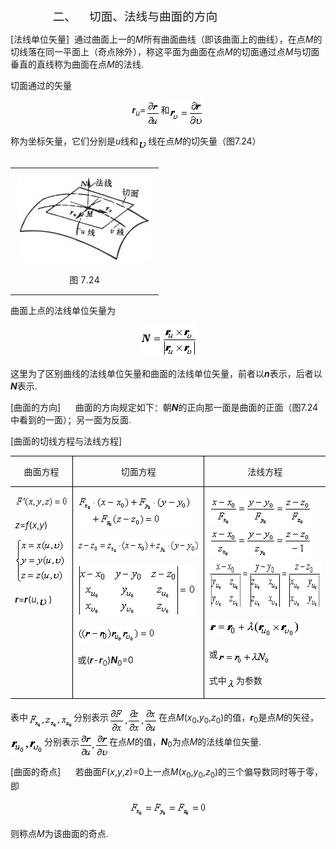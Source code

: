 <div class=Section1><pre style='margin-left:36.0pt;text-indent:-36.0pt'><span
lang=EN-US>二、<span style='font:7.0pt "Times New Roman"'>&nbsp;&nbsp;&nbsp;&nbsp;&nbsp;&nbsp;&nbsp;&nbsp;&nbsp;&nbsp;&nbsp;&nbsp;&nbsp;&nbsp; </span></span><span
style='font-size:14.0pt;font-family:"Times New Roman"'>&nbsp;</span><span
lang=ZH-CN style='font-size:14.0pt;font-family:宋体_GB2312'>二、</span><span
lang=EN-US style='font-size:7.0pt;font-family:"Times New Roman"'>&nbsp;&nbsp;&nbsp;&nbsp;&nbsp;&nbsp;&nbsp;&nbsp; </span><span
lang=ZH-CN style='font-size:14.0pt;font-family:宋体_GB2312'>切面、法线与曲面的方向</span></pre>
<p class=MsoBodyTextFirstIndent><span lang=EN-US>[</span><span lang=ZH-CN
style='font-family:宋体_GB2312'>法线单位矢量</span><span lang=EN-US>]&nbsp; </span><span
lang=ZH-CN style='font-family:宋体_GB2312'>通过曲面上一的</span><i><span lang=EN-US>M</span></i><span
lang=ZH-CN style='font-family:宋体_GB2312'>所有曲面曲线（即该曲面上的曲线），在点</span><i><span
lang=EN-US>M</span></i><span lang=ZH-CN style='font-family:宋体_GB2312'>的切线落在同一平面上（奇点除外），称这平面为曲面在点</span><i><span
lang=EN-US>M</span></i><span lang=ZH-CN style='font-family:宋体_GB2312'>的切面通过点</span><i><span
lang=EN-US>M</span></i><span lang=ZH-CN style='font-family:宋体_GB2312'>与切面垂直的直线称为曲面在点</span><i><span
lang=EN-US>M</span></i><span lang=ZH-CN style='font-family:宋体_GB2312'>的法线</span><span
lang=EN-US>.</span></p>
<p class=MsoBodyTextFirstIndent><span lang=ZH-CN style='font-family:宋体_GB2312'>切面通过的矢量</span></p>
<p class=1 align=center style='text-align:center'><b><i><span lang=EN-US>r</span></i></b><i><sub><span
lang=EN-US>u</span></sub></i><span lang=EN-US>=</span><sub><span lang=EN-US
style='font-size:10.5pt'><img width=24 height=41
src="res/17e9d95da129bdd93c34fb6cc6aaaa52_5592_files/image002.gif" u1:shapes="_x0000_i1025"
align=absmiddle></span></sub><span lang=ZH-CN style='font-family:宋体_GB2312'>和</span><sub><span
lang=EN-US style='font-size:10.5pt'><img width=55 height=41
src="res/17e9d95da129bdd93c34fb6cc6aaaa52_5592_files/image004.gif" u1:shapes="_x0000_i1026"
align=absmiddle></span></sub></p>
<p class=MsoNormal><span lang=ZH-CN style='font-family:宋体_GB2312'>称为坐标矢量，它们分别是</span><i><span
lang=EN-US>u</span></i><span lang=ZH-CN style='font-family:宋体_GB2312'>线和</span><i><sub><span
lang=EN-US><img width=16 height=16
src="res/17e9d95da129bdd93c34fb6cc6aaaa52_5592_files/image006.gif" u1:shapes="_x0000_i1027"
align=absmiddle></span></sub></i><span lang=ZH-CN style='font-family:宋体_GB2312'>线在点</span><i><span
lang=EN-US>M</span></i><span lang=ZH-CN style='font-family:宋体_GB2312'>的切矢量（图</span><span
lang=EN-US>7.24</span><span lang=ZH-CN style='font-family:宋体_GB2312'>）</span></p>
<div>
<table cellspacing=0 cellpadding=0 hspace=0 vspace=0 align=left>
 <tr>
  <td valign=top align=left style='padding-top:0mm;padding-right:9.05pt;
  padding-bottom:0mm;padding-left:9.05pt'>
  <div>
  <p class=MsoNormal align=center style='text-align:center'><span lang=EN-US><img
  width=213 height=137 src="res/17e9d95da129bdd93c34fb6cc6aaaa52_5592_files/image008.jpg"
  u1:shapes="_x0000_i1029"></span></p>
  <p class=MsoNormal align=center style='text-align:center'><span lang=ZH-CN
  style='font-family:宋体_GB2312'>图</span><span lang=EN-US> 7.24</span></p>
  </div>
  </td>
 </tr>
</table>
</div>
<p class=MsoBodyTextFirstIndent><span lang=ZH-CN style='font-family:宋体_GB2312'>曲面上点的法线单位矢量为</span></p>
<p class=MsoNormal align=center style='text-align:center'><sub><span
lang=EN-US style='font-size:10.5pt'><img width=91 height=50
src="res/17e9d95da129bdd93c34fb6cc6aaaa52_5592_files/image010.gif" u1:shapes="_x0000_i1028"></span></sub></p>
<p class=MsoBodyText><span lang=ZH-CN style='font-family:宋体_GB2312'>这里为了区别曲线的法线单位矢量和曲面的法线单位矢量，前者以</span><b><i><span
lang=EN-US>n</span></i></b><span lang=ZH-CN style='font-family:宋体_GB2312'>表示，后者以</span><b><i><span
lang=EN-US>N</span></i></b><span lang=ZH-CN style='font-family:宋体_GB2312'>表示</span><span
lang=EN-US>.</span></p>
<p class=MsoBodyTextFirstIndent><span lang=EN-US>[</span><span lang=ZH-CN
style='font-family:宋体_GB2312'>曲面的方向</span><span lang=EN-US>]&nbsp;&nbsp;&nbsp;&nbsp;&nbsp; </span><span
lang=ZH-CN style='font-family:宋体_GB2312'>曲面的方向规定如下：朝</span><b><i><span
lang=EN-US>N</span></i></b><span lang=ZH-CN style='font-family:宋体_GB2312'>的正向那一面是曲面的正面（图</span><span
lang=EN-US>7.24</span><span lang=ZH-CN style='font-family:宋体_GB2312'>中看到的一面）；另一面为反面</span><span
lang=EN-US>.</span></p>
<p class=MsoBodyTextFirstIndent><span lang=EN-US>[</span><span lang=ZH-CN
style='font-family:宋体_GB2312'>曲面的切线方程与法线方程</span><span lang=EN-US>]</span></p>
<table class=MsoNormalTable border=1 cellspacing=0 cellpadding=0
 style='border-collapse:collapse;border:none'>
 <tr>
  <td width=100 valign=top style='width:75.0pt;border:solid windowtext 1.0pt;
  border-left:none;padding:0mm 5.4pt 0mm 5.4pt'>
  <p class=MsoNormal align=center style='text-align:center'><span lang=ZH-CN
  style='font-family:宋体_GB2312'>曲面方程</span></p>
  </td>
  <td width=260 valign=top style='width:195.0pt;border:solid windowtext 1.0pt;
  border-left:none;padding:0mm 5.4pt 0mm 5.4pt'>
  <p class=MsoNormal align=center style='text-align:center'><span lang=ZH-CN
  style='font-family:宋体_GB2312'>切面方程</span></p>
  </td>
  <td width=256 valign=top style='width:192.0pt;border-top:solid windowtext 1.0pt;
  border-left:none;border-bottom:solid windowtext 1.0pt;border-right:none;
  padding:0mm 5.4pt 0mm 5.4pt'>
  <p class=MsoNormal align=center style='text-align:center'><span lang=ZH-CN
  style='font-family:宋体_GB2312'>法线方程</span></p>
  </td>
 </tr>
 <tr>
  <td width=100 valign=top style='width:75.0pt;border-top:none;border-left:
  none;border-bottom:solid windowtext 1.0pt;border-right:solid windowtext 1.0pt;
  padding:0mm 5.4pt 0mm 5.4pt'>
  <p class=MsoNormal><sub><span lang=EN-US style='font-size:10.5pt'><img
  width=95 height=21 src="res/17e9d95da129bdd93c34fb6cc6aaaa52_5592_files/image012.gif"
  u1:shapes="_x0000_i1039"></span></sub></p>
  <p class=MsoNormal><i><span lang=EN-US>z</span></i><span lang=EN-US>=<i>f</i>(<i>x</i>,<i>y</i>)</span></p>
  <p class=MsoNormal><sub><span lang=EN-US style='font-size:10.5pt'><img
  width=81 height=71 src="res/17e9d95da129bdd93c34fb6cc6aaaa52_5592_files/image014.gif"
  u1:shapes="_x0000_i1040"></span></sub></p>
  <p class=MsoNormal><b><i><span lang=EN-US>r</span></i></b><span lang=EN-US>=<b><i>r</i></b>(<i>u</i>,<i><sub><img
  width=16 height=16 src="res/17e9d95da129bdd93c34fb6cc6aaaa52_5592_files/image015.gif"
  u1:shapes="_x0000_i1041" align=absmiddle></sub></i>)</span></p>
  </td>
  <td width=260 valign=top style='width:195.0pt;border-top:none;border-left:
  none;border-bottom:solid windowtext 1.0pt;border-right:solid windowtext 1.0pt;
  padding:0mm 5.4pt 0mm 5.4pt'>
  <p class=MsoNormal><sub><span lang=EN-US style='font-size:10.5pt'><img
  width=183 height=51 src="res/17e9d95da129bdd93c34fb6cc6aaaa52_5592_files/image017.gif"
  u1:shapes="_x0000_i1042"></span></sub></p>
  <p class=MsoNormal><sub><span lang=EN-US style='font-size:10.5pt'><img
  width=232 height=25 src="res/17e9d95da129bdd93c34fb6cc6aaaa52_5592_files/image019.gif"
  u1:shapes="_x0000_i1043"></span></sub></p>
  <p class=MsoNormal><sub><span lang=EN-US style='font-size:10.5pt'><img
  width=189 height=83 src="res/17e9d95da129bdd93c34fb6cc6aaaa52_5592_files/image021.gif"
  u1:shapes="_x0000_i1044"></span></sub></p>
  <p class=MsoNormal><sub><span lang=EN-US style='font-size:10.5pt'><img
  width=125 height=25 src="res/17e9d95da129bdd93c34fb6cc6aaaa52_5592_files/image023.gif"
  u1:shapes="_x0000_i1045"></span></sub></p>
  <p class=1><span lang=ZH-CN style='font-family:宋体_GB2312'>或</span><span
  lang=EN-US>(<b><i>r</i></b>-<b><i>r</i></b><sub>0</sub>)<b><i>N</i></b><sub>0</sub>=0</span></p>
  </td>
  <td width=256 valign=top style='width:192.0pt;border:none;border-bottom:solid windowtext 1.0pt;
  padding:0mm 5.4pt 0mm 5.4pt'>
  <p class=1><sub><span lang=EN-US style='font-size:10.5pt'><img width=164
  height=48 src="res/17e9d95da129bdd93c34fb6cc6aaaa52_5592_files/image025.gif"
  u1:shapes="_x0000_i1046"><img width=164 height=48
  src="res/17e9d95da129bdd93c34fb6cc6aaaa52_5592_files/image027.gif" u1:shapes="_x0000_i1047"><img
  width=257 height=79 src="res/17e9d95da129bdd93c34fb6cc6aaaa52_5592_files/image029.gif"
  u1:shapes="_x0000_i1048"></span></sub></p>
  <p class=1><sub><span lang=EN-US style='font-size:10.5pt'><img width=145
  height=28 src="res/17e9d95da129bdd93c34fb6cc6aaaa52_5592_files/image031.gif"
  u1:shapes="_x0000_i1049"></span></sub></p>
  <p class=1><span lang=ZH-CN style='font-family:宋体_GB2312'>或</span><sub><span
  lang=EN-US style='font-size:10.5pt'><img width=83 height=24
  src="res/17e9d95da129bdd93c34fb6cc6aaaa52_5592_files/image033.gif" u1:shapes="_x0000_i1050"
  align=absmiddle></span></sub></p>
  <p class=1><span lang=ZH-CN style='font-family:宋体_GB2312'>式中</span><sub><span
  lang=EN-US style='font-size:10.5pt'><img width=15 height=19
  src="res/17e9d95da129bdd93c34fb6cc6aaaa52_5592_files/image035.gif" u1:shapes="_x0000_i1051"
  align=absmiddle></span></sub><span lang=ZH-CN style='font-family:宋体_GB2312'>为参数</span></p>
  </td>
 </tr>
</table>
<p class=MsoBodyTextFirstIndent><span lang=ZH-CN style='font-family:宋体_GB2312'>表中</span><sub><span
lang=EN-US style='font-size:10.5pt'><img width=73 height=25
src="res/17e9d95da129bdd93c34fb6cc6aaaa52_5592_files/image037.gif" u1:shapes="_x0000_i1052"
align=absmiddle></span></sub><span lang=ZH-CN style='font-family:宋体_GB2312'>分别表示</span><sub><span
lang=EN-US style='font-size:10.5pt'><img width=80 height=41
src="res/17e9d95da129bdd93c34fb6cc6aaaa52_5592_files/image039.gif" u1:shapes="_x0000_i1053"
align=absmiddle></span></sub><span lang=ZH-CN style='font-family:宋体_GB2312'>在点</span><i><span
lang=EN-US>M</span></i><span lang=EN-US>(<i>x</i><sub>0</sub>,<i>y</i><sub>0</sub>,<i>z</i><sub>0</sub>)</span><span
lang=ZH-CN style='font-family:宋体_GB2312'>的值，</span><b><i><span lang=EN-US>r</span></i></b><sub><span
lang=EN-US>0</span></sub><span lang=ZH-CN style='font-family:宋体_GB2312'>是点</span><i><span
lang=EN-US>M</span></i><span lang=ZH-CN style='font-family:宋体_GB2312'>的矢径，</span><sub><span
lang=EN-US style='font-size:10.5pt'><img width=54 height=29
src="res/17e9d95da129bdd93c34fb6cc6aaaa52_5592_files/image041.gif" u1:shapes="_x0000_i1054"
align=absmiddle></span></sub><span lang=ZH-CN style='font-family:宋体_GB2312'>分别表示</span><sub><span
lang=EN-US style='font-size:10.5pt'><img width=48 height=37
src="res/17e9d95da129bdd93c34fb6cc6aaaa52_5592_files/image043.gif" u1:shapes="_x0000_i1055"
align=absmiddle></span></sub><span lang=ZH-CN style='font-family:宋体_GB2312'>在点</span><i><span
lang=EN-US>M</span></i><span lang=ZH-CN style='font-family:宋体_GB2312'>的值，</span><b><i><span
lang=EN-US>N</span></i></b><sub><span lang=EN-US>0</span></sub><span
lang=ZH-CN style='font-family:宋体_GB2312'>为点</span><i><span lang=EN-US>M</span></i><span
lang=ZH-CN style='font-family:宋体_GB2312'>的法线单位矢量</span><span lang=EN-US>.</span></p>
<p class=MsoBodyTextFirstIndent><span lang=EN-US>[</span><span lang=ZH-CN
style='font-family:宋体_GB2312'>曲面的奇点</span><span lang=EN-US>]&nbsp;&nbsp;&nbsp;&nbsp;&nbsp; </span><span
lang=ZH-CN style='font-family:宋体_GB2312'>若曲面</span><i><span lang=EN-US>F</span></i><span
lang=EN-US>(<i>x</i>,<i>y</i>,<i>z</i>)=0</span><span lang=ZH-CN
style='font-family:宋体_GB2312'>上一点</span><i><span lang=EN-US>M</span></i><span
lang=EN-US>(<i>x</i><sub>0</sub>,<i>y</i><sub>0</sub>,<i>z</i><sub>0</sub>)</span><span
lang=ZH-CN style='font-family:宋体_GB2312'>的三个偏导数同时等于零，即</span></p>
<p class=MsoNormal align=center style='text-align:center'><sub><span
lang=EN-US style='font-size:10.5pt'><img width=125 height=25
src="res/17e9d95da129bdd93c34fb6cc6aaaa52_5592_files/image045.gif" u1:shapes="_x0000_i1056"></span></sub></p>
<p class=MsoNormal><span lang=ZH-CN style='font-family:宋体_GB2312'>则称点</span><i><span
lang=EN-US>M</span></i><span lang=ZH-CN style='font-family:宋体_GB2312'>为该曲面的奇点</span><span
lang=EN-US>.</span></p>
</div>
